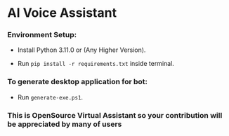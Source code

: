# AI Voice Assistant

### **Environment Setup:**

- Install Python 3.11.0 or (Any Higher Version).

- Run `pip install -r requirements.txt` inside terminal.

### **To generate desktop application for bot:**

- Run `generate-exe.ps1`.

### **This is OpenSource Virtual Assistant so your contribution will be appreciated by many of users**
